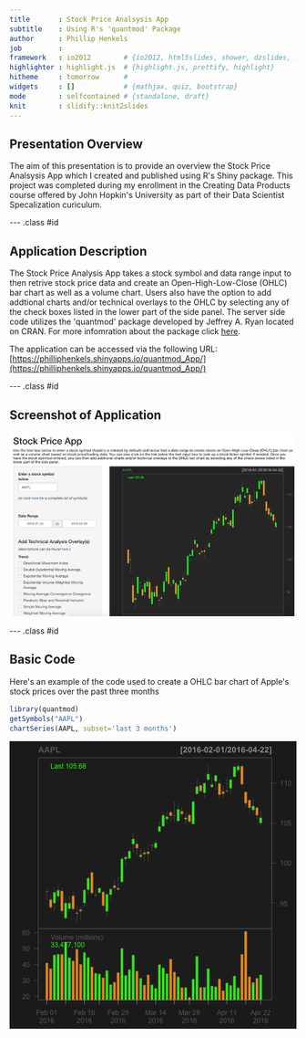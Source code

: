 ```yaml
---
title       : Stock Price Analsysis App
subtitle    : Using R's 'quantmod' Package
author      : Phillip Henkels
job         : 
framework   : io2012        # {io2012, html5slides, shower, dzslides, ...}
highlighter : highlight.js  # {highlight.js, prettify, highlight}
hitheme     : tomorrow      # 
widgets     : []            # {mathjax, quiz, bootstrap}
mode        : selfcontained # {standalone, draft}
knit        : slidify::knit2slides
---
```


## Presentation Overview

The aim of this presentation is to provide an overview the Stock Price Analsysis App which I created and published using R's Shiny package.  This project was completed during my enrollment in the Creating Data Products course offered by John Hopkin's University as part of their Data Scientist Specalization curiculum.

--- .class #id 

## Application Description 

The Stock Price Analysis App takes a stock symbol and data range input to then retrive stock price data and create an Open-High-Low-Close (OHLC) bar chart as well as a volume chart.  Users also have the option to add addtional charts and/or technical overlays to the OHLC by selecting any of the check boxes listed in the lower part of the side panel. The server side code utilizes the 'quantmod' package developed by Jeffrey A. Ryan located on CRAN.  For more infomration about the package click  [here](https://cran.r-project.org/web/packages/quantmod/index.html).

The application can be accessed via the following URL:
[https://philliphenkels.shinyapps.io/quantmod_App/](https://philliphenkels.shinyapps.io/quantmod_App/)

--- .class #id 

## Screenshot of Application 

![Screenshot](assets/img/screen_shot.png)

--- .class #id 

## Basic Code 

Here's an example of the code used to create a OHLC bar chart of Apple's stock prices over the past three months

```r
library(quantmod)
getSymbols("AAPL")
chartSeries(AAPL, subset='last 3 months')
```

![plot of chunk unnamed-chunk-1](assets/fig/unnamed-chunk-1-1.png)


